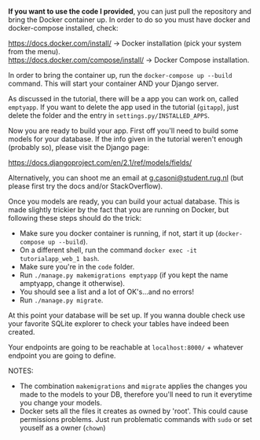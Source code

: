 **If you want to use the code I provided**, you can just pull the repository and bring the Docker container up.
In order to do so you must have docker and docker-compose installed, check:
	
https://docs.docker.com/install/   ->  Docker installation (pick your system from the menu).  
https://docs.docker.com/compose/install/ -> Docker Compose installation.  
	
In order to bring the container up, run the `docker-compose up --build` command. This will start your container AND your Django server.

As discussed in the tutorial, there will be a app you can work on, called `emptyapp`. If you want to delete the app used in the tutorial (`gitapp`), just delete the folder and the entry in `settings.py/INSTALLED_APPS`. 

Now you are ready to build your app. First off you'll need to build some models for your database. If the info given in the tutorial weren't enough (probably so), please visit the Django page:

https://docs.djangoproject.com/en/2.1/ref/models/fields/ 

Alternatively, you can shoot me an email at g.casoni@student.rug.nl (but please first try the docs and/or StackOverflow). 

Once you models are ready, you can build your actual database. This is made slightly trickier by the fact that you are running on Docker, but following these steps should do the trick:
	
- Make sure you docker container is running, if not, start it up (`docker-compose up --build`).
- On a different shell, run the command `docker exec -it tutorialapp_web_1 bash`.
- Make sure you're in the `code` folder.
- Run `./manage.py makemigrations emptyapp` (if you kept the name amptyapp, change it otherwise).
- You should see a list and a lot of OK's...and no errors!
- Run `./manage.py migrate`.

At this point your database will be set up. If you wanna double check use your favorite SQLite explorer to check your tables have indeed been created. 

Your endpoints are going to be reachable at `localhost:8000/` + whatever endpoint you are going to define.

NOTES:
	
- The combination `makemigrations` and `migrate` applies the changes you made to the models to your DB, therefore you'll need to run it everytime you change your models.
- Docker sets all the files it creates as owned by 'root'. This could cause permissions problems. Just run problematic commands with `sudo` or set youself as a owner (`chown`)
